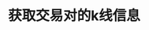 ---
title: 获取交易对的k线信息
position_number: 14
type: get
description: /future/market/v1/public/q/kline
parameters:
    -
        name: symbol
        type: string
        mandatory: true
        default: N/A
        description: 交易对
        ranges:
    -
        name: interval
        type: string
        mandatory: true
        default: N/A
        description: 时间间隔
        ranges: 1m;5m;15m;30m;1h;4h;1d;1w
    -
        name: startTime
        type: integer
        mandatory: false
        default: N/A
        description: 起始时间
        ranges:
    -
        name: endTime
        type: integer
        mandatory: false
        default: N/A
        description: 结束时间
        ranges:
    -
        name: limit
        type: integer
        mandatory: false
        default: N/A
        description: 限制条数
        ranges:
content_markdown: 注：**此方法不需要签名**
left_code_blocks:
    -
        code_block: "public void getKLine() {\r\n\tString text = HttpUtil.get(URL + \"/data/api/future/market/v1/getKLine?market=btc_usdt&type=1min&since=0\");\r\n\tSystem.out.println(text);\r\n}"
        title: Java
        language: java
right_code_blocks:
    - code_block: |-
        {
          "error": {
            "code": "",
            "msg": ""
          },
          "msgInfo": "",
          "result": [
            {
              "a": 0, //成交量
              "c": 0, //结束价
              "h": 0, //最高价
              "l": 0, //最低价
              "o": 0, //开始价
              "s": "", //交易对
              "t": 0, //时间
              "v": 0 //成交额
            }
          ],
          "returnCode": 0
        }
      title: Response
      language: json
---